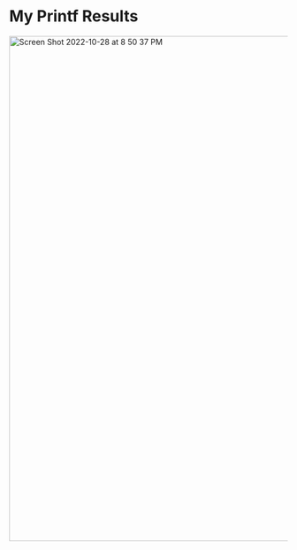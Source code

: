 # My Printf Results

<img width="914" alt="Screen Shot 2022-10-28 at 8 50 37 PM" src="https://user-images.githubusercontent.com/87255552/198564809-533714d0-cde3-4353-ae87-2fe46495a962.png">
